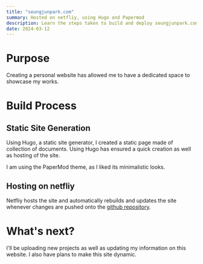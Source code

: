 ```yaml
---
title: "seungjunpark.com"
summary: Hosted on netfliy, using Hugo and Papermod
description: Learn the steps taken to build and deploy seungjunpark.com
date: 2024-03-12
---
```


# Purpose
Creating a personal website has allowed me to have a dedicated space to showcase my works.

# Build Process
## Static Site Generation
Using Hugo, a static site generator, I created a static page made of collection of documents. Using Hugo has ensured a quick creation as well as hosting of the site.

I am using the PaperMod theme, as I liked its minimalistic looks.

## Hosting on netfliy
Netfliy hosts the site and automatically rebuilds and updates the site whenever changes are pushed onto the [github repository](https://github.com/ricebiceps/parkweb).

# What's next?
I'll be uploading new projects as well as updating my information on this website. I also have plans to make this site dynamic. 
